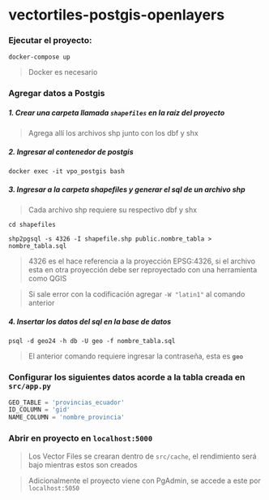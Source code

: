 # vectortiles-postgis-openlayers

### Ejecutar el proyecto:
```docker-compose up```
> Docker es necesario

### Agregar datos a Postgis
##### 1. Crear una carpeta llamada `shapefiles` en la raíz del proyecto
> Agrega allí los archivos shp junto con los dbf y shx
##### 2. Ingresar al contenedor de postgis
```docker exec -it vpo_postgis bash```

##### 3. Ingresar a la carpeta shapefiles y generar el sql de un archivo shp
> Cada archivo shp requiere su respectivo dbf y shx

```cd shapefiles```

```shp2pgsql -s 4326 -I shapefile.shp public.nombre_tabla > nombre_tabla.sql```

> 4326 es el hace referencia a la proyección EPSG:4326, si el archivo esta en otra proyección debe ser reproyectado con una herramienta como QGIS

> Si sale error con la codificación agregar `-W "latin1"` al comando anterior

##### 4. Insertar los datos del sql en la base de datos
```psql -d geo24 -h db -U geo -f nombre_tabla.sql```

> El anterior comando requiere ingresar la contraseña, esta es **`geo`**

### Configurar los siguientes datos acorde a la tabla creada en `src/app.py`
```python
GEO_TABLE = 'provincias_ecuador'
ID_COLUMN = 'gid'
NAME_COLUMN = 'nombre_provincia'
```

### Abrir en proyecto en `localhost:5000`
> Los Vector Files se crearan dentro de `src/cache`, el rendimiento será bajo mientras estos son creados 

> Adicionalmente el proyecto viene con PgAdmin, se accede a este por `localhost:5050`
